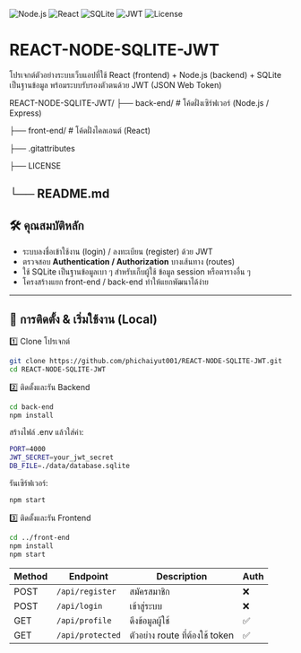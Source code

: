 ![Node.js](https://img.shields.io/badge/Node.js-18.x-green?logo=node.js)
![React](https://img.shields.io/badge/React-18.x-61DAFB?logo=react)
![SQLite](https://img.shields.io/badge/SQLite-3.x-blue?logo=sqlite)
![JWT](https://img.shields.io/badge/Auth-JWT-orange?logo=jsonwebtokens)
![License](https://img.shields.io/badge/license-MIT-lightgrey)

# REACT-NODE-SQLITE-JWT
โปรเจกต์ตัวอย่างระบบเว็บแอปที่ใช้ React (frontend) + Node.js (backend) + SQLite เป็นฐานข้อมูล พร้อมระบบรับรองตัวตนด้วย JWT (JSON Web Token)

REACT-NODE-SQLITE-JWT/
├── back-end/ # โค้ดฝั่งเซิร์ฟเวอร์ (Node.js / Express)

├── front-end/ # โค้ดฝั่งไคลเอนต์ (React)

├── .gitattributes

├── LICENSE

└── README.md
---

## 🛠️ คุณสมบัติหลัก

- ระบบลงชื่อเข้าใช้งาน (login) / ลงทะเบียน (register) ด้วย JWT  
- ตรวจสอบ **Authentication / Authorization** บางเส้นทาง (routes)  
- ใช้ SQLite เป็นฐานข้อมูลเบา ๆ สำหรับเก็บผู้ใช้ ข้อมูล session หรือตารางอื่น ๆ  
- โครงสร้างแยก front-end / back-end ทำให้แยกพัฒนาได้ง่าย  

---

## 🚀 การติดตั้ง & เริ่มใช้งาน (Local)

1️⃣ Clone โปรเจกต์

```bash
git clone https://github.com/phichaiyut001/REACT-NODE-SQLITE-JWT.git
cd REACT-NODE-SQLITE-JWT
```
2️⃣ ติดตั้งและรัน Backend
```bash
cd back-end
npm install
```
สร้างไฟล์ .env แล้วใส่ค่า:
```bash
PORT=4000
JWT_SECRET=your_jwt_secret
DB_FILE=./data/database.sqlite
```
รันเซิร์ฟเวอร์:
```bash
npm start
```
3️⃣ ติดตั้งและรัน Frontend
```bash
cd ../front-end
npm install
npm start
```

| Method | Endpoint         | Description                     | Auth |
| ------ | ---------------- | ------------------------------- | ---- |
| POST   | `/api/register`  | สมัครสมาชิก                     | ❌    |
| POST   | `/api/login`     | เข้าสู่ระบบ                     | ❌    |
| GET    | `/api/profile`   | ดึงข้อมูลผู้ใช้                 | ✅    |
| GET    | `/api/protected` | ตัวอย่าง route ที่ต้องใช้ token | ✅    |
